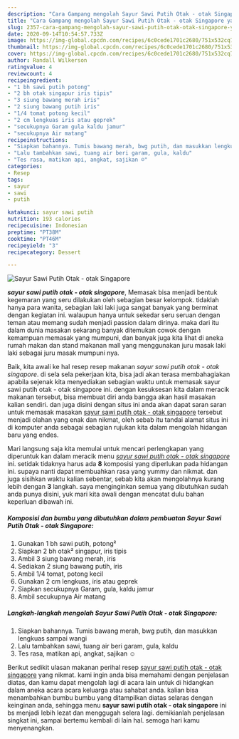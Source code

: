 ```yaml
---
description: "Cara Gampang mengolah Sayur Sawi Putih Otak - otak Singapore yang simpel"
title: "Cara Gampang mengolah Sayur Sawi Putih Otak - otak Singapore yang simpel"
slug: 2357-cara-gampang-mengolah-sayur-sawi-putih-otak-otak-singapore-yang-simpel
date: 2020-09-14T10:54:57.733Z
image: https://img-global.cpcdn.com/recipes/6c0cede1701c2680/751x532cq70/sayur-sawi-putih-otak-otak-singapore-foto-resep-utama.jpg
thumbnail: https://img-global.cpcdn.com/recipes/6c0cede1701c2680/751x532cq70/sayur-sawi-putih-otak-otak-singapore-foto-resep-utama.jpg
cover: https://img-global.cpcdn.com/recipes/6c0cede1701c2680/751x532cq70/sayur-sawi-putih-otak-otak-singapore-foto-resep-utama.jpg
author: Randall Wilkerson
ratingvalue: 4
reviewcount: 4
recipeingredient:
- "1 bh sawi putih potong"
- "2 bh otak singapur iris tipis"
- "3 siung bawang merah iris"
- "2 siung bawang putih iris"
- "1/4 tomat potong kecil"
- "2 cm lengkuas iris atau geprek"
- "secukupnya Garam gula kaldu jamur"
- "secukupnya Air matang"
recipeinstructions:
- "Siapkan bahannya. Tumis bawang merah, bwg putih, dan masukkan lengkuas sampai wangi"
- "Lalu tambahkan sawi, tuang air beri garam, gula, kaldu"
- "Tes rasa, matikan api, angkat, sajikan ☺"
categories:
- Resep
tags:
- sayur
- sawi
- putih

katakunci: sayur sawi putih 
nutrition: 193 calories
recipecuisine: Indonesian
preptime: "PT38M"
cooktime: "PT46M"
recipeyield: "3"
recipecategory: Dessert

---
```



![Sayur Sawi Putih Otak - otak Singapore](https://img-global.cpcdn.com/recipes/6c0cede1701c2680/751x532cq70/sayur-sawi-putih-otak-otak-singapore-foto-resep-utama.jpg)

<b><i>sayur sawi putih otak - otak singapore</i></b>, Memasak bisa menjadi bentuk kegemaran yang seru dilakukan oleh sebagian besar kelompok. tidaklah hanya para wanita, sebagian laki laki juga sangat banyak yang berminat dengan kegiatan ini. walaupun hanya untuk sekedar seru seruan dengan teman atau memang sudah menjadi passion dalam dirinya. maka dari itu dalam dunia masakan sekarang banyak ditemukan cowok dengan kemampuan memasak yang mumpuni, dan banyak juga kita lihat di aneka rumah makan dan stand makanan mall yang menggunakan juru masak laki laki sebagai juru masak mumpuni nya.

Baik, kita awali ke hal resep resep makanan <i>sayur sawi putih otak - otak singapore</i>. di sela sela pekerjaan kita, bisa jadi akan terasa membahagiakan apabila sejenak kita menyediakan sebagian waktu untuk memasak sayur sawi putih otak - otak singapore ini. dengan kesuksesan kita dalam meracik makanan tersebut, bisa membuat diri anda bangga akan hasil masakan kalian sendiri. dan juga disini dengan situs ini anda akan dapat saran saran untuk memasak masakan <u>sayur sawi putih otak - otak singapore</u> tersebut menjadi olahan yang enak dan nikmat, oleh sebab itu tandai alamat situs ini di komputer anda sebagai sebagian rujukan kita dalam mengolah hidangan baru yang endes.




Mari langsung saja kita memulai untuk mencari perlengkapan yang diperuntuk kan dalam meracik menu <u><i>sayur sawi putih otak - otak singapore</i></u> ini. setidak tidaknya harus ada <b>8</b> komposisi yang diperlukan pada hidangan ini. supaya nanti dapat membuahkan rasa yang yummy dan nikmat. dan juga sisihkan waktu kalian sebentar, sebab kita akan mengolahnya kurang lebih dengan <b>3</b> langkah. saya menginginkan semua yang dibutuhkan sudah anda punya disini, yuk mari kita awali dengan mencatat dulu bahan keperluan dibawah ini.

<!--inarticleads1-->

##### Komposisi dan bumbu yang dibutuhkan dalam pembuatan Sayur Sawi Putih Otak - otak Singapore:

1. Gunakan 1 bh sawi putih, potong²
1. Siapkan 2 bh otak² singapur, iris tipis
1. Ambil 3 siung bawang merah, iris
1. Sediakan 2 siung bawang putih, iris
1. Ambil 1/4 tomat, potong kecil
1. Gunakan 2 cm lengkuas, iris atau geprek
1. Siapkan secukupnya Garam, gula, kaldu jamur
1. Ambil secukupnya Air matang




<!--inarticleads2-->

##### Langkah-langkah mengolah Sayur Sawi Putih Otak - otak Singapore:

1. Siapkan bahannya. Tumis bawang merah, bwg putih, dan masukkan lengkuas sampai wangi
1. Lalu tambahkan sawi, tuang air beri garam, gula, kaldu
1. Tes rasa, matikan api, angkat, sajikan ☺




Berikut sedikit ulasan makanan perihal resep <u>sayur sawi putih otak - otak singapore</u> yang nikmat. kami ingin anda bisa memahami dengan penjelasan diatas, dan kamu dapat mengolah lagi di acara lain untuk di hidangkan dalam aneka acara acara keluarga atau sahabat anda. kalian bisa menambahkan bumbu bumbu yang ditampilkan diatas selaras dengan keinginan anda, sehingga menu <b>sayur sawi putih otak - otak singapore</b> ini bs menjadi lebih lezat dan menggugah selera lagi. demikianlah penjelasan singkat ini, sampai bertemu kembali di lain hal. semoga hari kamu menyenangkan.
